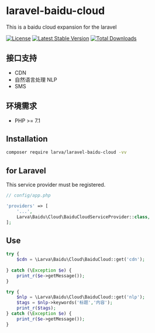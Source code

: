 # laravel-baidu-cloud

This is a baidu cloud expansion for the laravel

[![License](https://poser.pugx.org/larva/laravel-baidu-cloud/license.svg)](https://packagist.org/packages/larva/laravel-baidu-cloud)
[![Latest Stable Version](https://poser.pugx.org/larva/laravel-baidu-cloud/v/stable.png)](https://packagist.org/packages/larva/laravel-baidu-cloud)
[![Total Downloads](https://poser.pugx.org/larva/laravel-baidu-cloud/downloads.png)](https://packagist.org/packages/larva/laravel-baidu-cloud)

## 接口支持
- CDN
- 自然语言处理 NLP
- SMS

## 环境需求

- PHP >= 7.1

## Installation

```bash
composer require larva/laravel-baidu-cloud -vv
```

## for Laravel

This service provider must be registered.

```php
// config/app.php

'providers' => [
    '...',
    Larva\Baidu\Cloud\BaiduCloudServiceProvider::class,
];
```


## Use

```php
try {
	$cdn = \Larva\Baidu\Cloud\BaiduCloud::get('cdn');
	
} catch (\Exception $e) {
	print_r($e->getMessage());
}

try {
	$nlp = \Larva\Baidu\Cloud\BaiduCloud::get('nlp');
	$tags = $nlp->keywords('标题','内容');
    print_r($tags);
} catch (\Exception $e) {
	print_r($e->getMessage());
}
```
